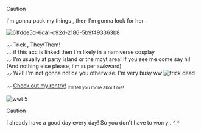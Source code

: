 >[!CAUTION]
>I'm gonna pack my things , then I'm gonna look for her .

![61fdde5d-6da1-c92d-2186-5b9f493363b8](https://github.com/wanderingwolftrick/wanderingwolftrick/assets/152709062/8dfa95b2-f3da-464a-9458-71ea61e6b621)


⸝⸝ Trick , They/Them! 
<br> ⸝⸝ if this acc is linked then I'm likely in a namiverse cosplay
<br> ⸝⸝ I'm usually at party island or the mcyt area! If you see me come say hi! (And nothing else please, i'm super awkward)
<br> ⸝⸝ W2I! I'm not gonna notice you otherwise. I'm very busy ww ![trick dead](https://github.com/wanderingwolftrick/wanderingwolftrick/assets/152709062/9d7398a2-da66-43b9-8b7b-5228056e88e0)

⸝⸝ [Check out my rentry!](https://rentry.co/wanderingwolf) <sub> it'll tell you more about me! </sub>

![wwt 5](https://github.com/wanderingwolftrick/wanderingwolftrick/assets/152709062/9305fa52-ba18-4fde-a149-3315950b7edf) 


>[!CAUTION]
>I already have a good day every day! So you don't have to worry . ^_^

